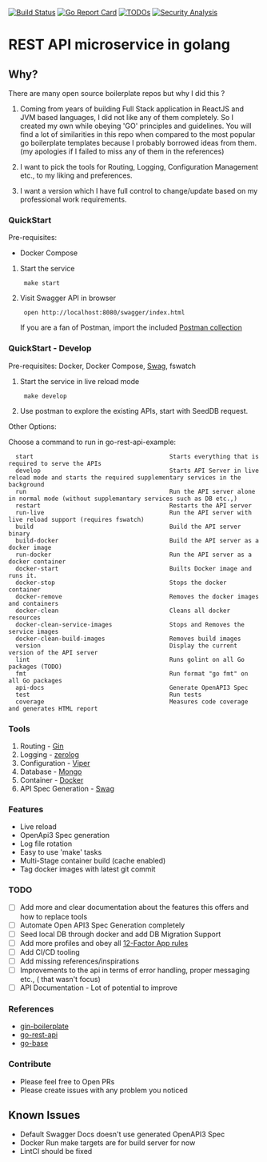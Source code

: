 [![Build Status](https://github.com/rameshsunkara/go-rest-api-example/actions/workflows/cibuild.yml/badge.svg)](https://github.com/rameshsunkara/go-rest-api-example/actions/workflows/cibuild.yml?query=+branch%3Amain)
[![Go Report Card](https://goreportcard.com/badge/github.com/rameshsunkara/go-rest-api-example)](https://goreportcard.com/report/github.com/rameshsunkara/go-rest-api-example)
[![TODOs](https://badgen.net/https/api.tickgit.com/badgen/github.com/rameshsunkara/go-rest-api-example)](https://www.tickgit.com/browse?repo=github.com/rameshsunkara/go-rest-api-example)
[![Security Analysis](https://github.com/rameshsunkara/go-rest-api-example/actions/workflows/codeql.yml/badge.svg)](https://github.com/rameshsunkara/go-rest-api-example/actions/?query=workflow%3ACodeQL+branch%3Amain)

# REST API microservice in golang

## Why?

There are many open source boilerplate repos but why I did this ?

1. Coming from years of building Full Stack application in ReactJS and JVM based languages, I did not like any of them
   completely.
   So I created my own while obeying 'GO' principles and guidelines.
   You will find a lot of similarities in this repo when compared to the most popular go boilerplate templates because I
   probably borrowed
   ideas from them. (my apologies if I failed to miss any of them in the references)

2. I want to pick the tools for Routing, Logging, Configuration Management etc., to my liking and preferences.

3. I want a version which I have full control to change/update based on my professional work requirements.

### QuickStart

Pre-requisites:

- Docker Compose

1. Start the service

        make start

2. Visit Swagger API in browser

        open http://localhost:8080/swagger/index.html

   If you are a fan of Postman, import the included [Postman collection](orders.postman_collection.json)

### QuickStart - Develop

Pre-requisites: Docker, Docker Compose, [Swag](https://github.com/swaggo/swag), fswatch

1. Start the service in live reload mode

        make develop

2. Use postman to explore the existing APIs, start with SeedDB request.

Other Options:

Choose a command to run in go-rest-api-example:

      start                                      Starts everything that is required to serve the APIs
      develop                                    Starts API Server in live reload mode and starts the required supplementary services in the background
      run                                        Run the API server alone in normal mode (without supplemantary services such as DB etc.,)
      restart                                    Restarts the API server
      run-live                                   Run the API server with live reload support (requires fswatch)
      build                                      Build the API server binary
      build-docker                               Build the API server as a docker image
      run-docker                                 Run the API server as a docker container
      docker-start                               Builts Docker image and runs it.
      docker-stop                                Stops the docker container
      docker-remove                              Removes the docker images and containers   
      docker-clean                               Cleans all docker resources
      docker-clean-service-images                Stops and Removes the service images
      docker-clean-build-images                  Removes build images
      version                                    Display the current version of the API server
      lint                                       Runs golint on all Go packages (TODO)
      fmt                                        Run format "go fmt" on all Go packages
      api-docs                                   Generate OpenAPI3 Spec
      test                                       Run tests
      coverage                                   Measures code coverage and generates HTML report

### Tools

1. Routing - [Gin](https://github.com/gin-gonic/gin)
2. Logging - [zerolog](https://github.com/rs/zerolog)
3. Configuration - [Viper](https://github.com/spf13/viper)
4. Database - [Mongo](https://www.mongodb.com/)
5. Container - [Docker](https://www.docker.com/)
6. API Spec Generation - [Swag](https://github.com/swaggo/swag)

### Features

- Live reload
- OpenApi3 Spec generation
- Log file rotation
- Easy to use 'make' tasks
- Multi-Stage container build (cache enabled)
- Tag docker images with latest git commit

### TODO

- [ ] Add more and clear documentation about the features this offers and how to replace tools
- [ ] Automate Open API3 Spec Generation completely
- [ ] Seed local DB through docker and add DB Migration Support
- [ ] Add more profiles and obey all [12-Factor App rules](https://12factor.net/ru/)
- [ ] Add CI/CD tooling
- [ ] Add missing references/inspirations
- [ ] Improvements to the api in terms of error handling, proper messaging etc., ( that wasn't focus)
- [ ] API Documentation - Lot of potential to improve

### References

- [gin-boilerplate](https://github.com/Massad/gin-boilerplate)
- [go-rest-api](https://github.com/qiangxue/go-rest-api)
- [go-base](https://github.com/dhax/go-base)

### Contribute

- Please feel free to Open PRs
- Please create issues with any problem you noticed

## Known Issues

- Default Swagger Docs doesn't use generated OpenAPI3 Spec
- Docker Run make targets are for build server for now
- LintCI should be fixed
